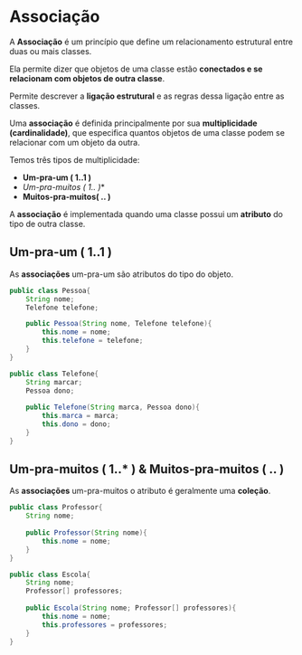 # Associação

A **Associação** é um princípio que define um relacionamento estrutural entre duas ou mais classes.

Ela permite dizer que objetos de uma classe estão **conectados e se relacionam com objetos de outra classe**.

Permite descrever a **ligação estrutural** e as regras dessa ligação entre as classes.

Uma **associação** é definida principalmente por sua **multiplicidade (cardinalidade)**, que especifica quantos objetos de uma classe podem se relacionar com um objeto da outra.

Temos três tipos de multiplicidade:

- **Um-pra-um ( 1..1 )**
- **Um-pra-muitos ( 1..* )**
- **Muitos-pra-muitos( .. )**

A **associação** é implementada quando uma classe possui um **atributo** do tipo de outra classe.

## Um-pra-um ( 1..1 )

As **associações** um-pra-um são atributos do tipo do objeto.

```Java
public class Pessoa{
	String nome;
	Telefone telefone;

	public Pessoa(String nome, Telefone telefone){
		this.nome = nome;
		this.telefone = telefone;
	}
}

public class Telefone{
	String marcar;
	Pessoa dono;
	
	public Telefone(String marca, Pessoa dono){
		this.marca = marca;
		this.dono = dono;
	}
}
```

## Um-pra-muitos ( 1..* ) & Muitos-pra-muitos ( .. )

As **associações** um-pra-muitos o atributo é geralmente uma **coleção**.

```Java
public class Professor{
	String nome;
	
	public Professor(String nome){
		this.nome = nome;
	}
}

public class Escola{
	String nome;
	Professor[] professores;
	
	public Escola(String nome; Professor[] professores){
		this.nome = nome;
		this.professores = professores;
	}
}
```